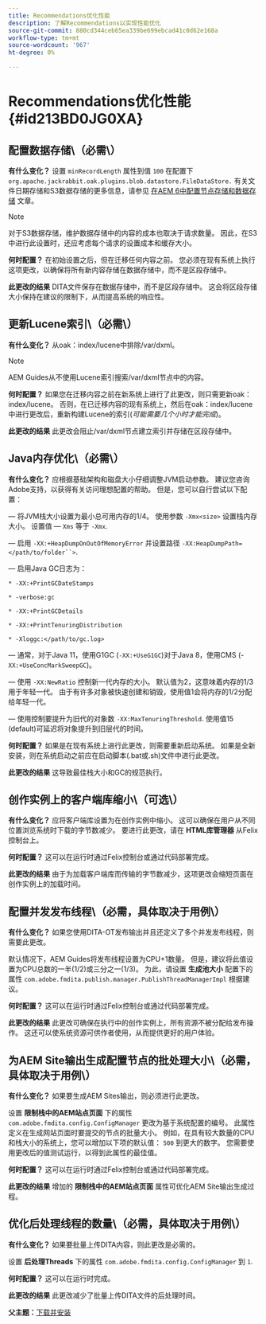 ```yaml
---
title: Recommendations优化性能
description: 了解Recommendations以实现性能优化
source-git-commit: 880cd344ceb65ea339be699ebcad41c0d62e168a
workflow-type: tm+mt
source-wordcount: '967'
ht-degree: 0%

---
```


# Recommendations优化性能 {#id213BD0JG0XA}

## 配置数据存储\（必需\）

**有什么变化？**
设置 `minRecordLength` 属性到值 `100` 在配置下 `org.apache.jackrabbit.oak.plugins.blob.datastore.FileDataStore.` 有关文件日期存储和S3数据存储的更多信息，请参见 [在AEM 6中配置节点存储和数据存储](https://helpx.adobe.com/experience-manager/6-5/sites/deploying/using/data-store-config.html) 文章。

>[!NOTE]
>
> 对于S3数据存储，维护数据存储中的内容的成本也取决于请求数量。 因此，在S3中进行此设置时，还应考虑每个请求的设置成本和缓存大小。

**何时配置？**
在初始设置之后，但在迁移任何内容之前。 您必须在现有系统上执行这项更改，以确保将所有新内容存储在数据存储中，而不是区段存储中。

**此更改的结果**
DITA文件保存在数据存储中，而不是区段存储中。 这会将区段存储大小保持在建议的限制下，从而提高系统的响应性。

## 更新Lucene索引\（必需\）

**有什么变化？**
从oak：index/lucene中排除/var/dxml。

>[!NOTE]
>
> AEM Guides从不使用Lucene索引搜索/var/dxml节点中的内容。

**何时配置？**
如果您在迁移内容之前在新系统上进行了此更改，则只需更新oak：index/lucene。 否则，在已迁移内容的现有系统上，然后在oak：index/lucene中进行更改后，重新构建Lucene的索引\(*可能需要几个小时才能完成*\)。

**此更改的结果**
此更改会阻止/var/dxml节点建立索引并存储在区段存储中。

## Java内存优化\（必需\）

**有什么变化？**
应根据基础架构和磁盘大小仔细调整JVM启动参数。 建议您咨询Adobe支持，以获得有关访问理想配置的帮助。 但是，您可以自行尝试以下配置：

 — 将JVM栈大小设置为最小总可用内存的1/4。 使用参数 `-Xmx<size>` 设置栈内存大小。 设置值 — `Xms` 等于 `-Xmx`.

 — 启用 `-XX:+HeapDumpOnOutOfMemoryError` 并设置路径 `-XX:HeapDumpPath=</path/to/folder``>`.

 — 启用Java GC日志为：

`* -XX:+PrintGCDateStamps`

`* -verbose:gc`

`* -XX:+PrintGCDetails`

`* -XX:+PrintTenuringDistribution`

`* -Xloggc:</path/to/gc.log>`

 — 通常，对于Java 11，使用G1GC \(`-XX:+UseG1GC`\)对于Java 8，使用CMS \(-`XX:+UseConcMarkSweepGC`\)。

 — 使用 `-XX:NewRatio` 控制新一代内存的大小。 默认值为2，这意味着内存的1/3用于年轻一代。 由于有许多对象被快速创建和销毁，使用值1会将内存的1/2分配给年轻一代。

 — 使用控制要提升为旧代的对象数 `-XX:MaxTenuringThreshold`. 使用值15 \(default\)可延迟将对象提升到旧层代的时间。

**何时配置？**
如果是在现有系统上进行此更改，则需要重新启动系统。 如果是全新安装，则在系统启动之前应在启动脚本\(.bat或.sh\)文件中进行此更改。

**此更改的结果**
这导致最佳栈大小和GC的规范执行。

## 创作实例上的客户端库缩小\（可选\）

**有什么变化？**
应将客户端库设置为在创作实例中缩小。 这可以确保在用户从不同位置浏览系统时下载的字节数减少。 要进行此更改，请在 **HTML库管理器** 从Felix控制台上。

**何时配置？**
这可以在运行时通过Felix控制台或通过代码部署完成。

**此更改的结果**
由于为加载客户端库而传输的字节数减少，这项更改会缩短页面在创作实例上的加载时间。

## 配置并发发布线程\（必需，具体取决于用例\）

**有什么变化？**
如果您使用DITA-OT发布输出并且还定义了多个并发发布线程，则需要此更改。

默认情况下，AEM Guides将发布线程设置为CPU+1数量。 但是，建议将此值设置为CPU总数的一半\(1/2\)或三分之一\(1/3\)。 为此，请设置 **生成池大小** 配置下的属性 `com.adobe.fmdita.publish.manager.PublishThreadManagerImpl` 根据建议。

**何时配置？**
这可以在运行时通过Felix控制台或通过代码部署完成。

**此更改的结果**
此更改可确保在执行中的创作实例上，所有资源不被分配给发布操作。 这还可以使系统资源可供作者使用，从而提供更好的用户体验。

## 为AEM Site输出生成配置节点的批处理大小\（必需，具体取决于用例\）

**有什么变化？**
如果要生成AEM Sites输出，则必须进行此更改。

设置 **限制栈中的AEM站点页面** 下的属性 `com.adobe.fmdita.config.ConfigManager` 更改为基于系统配置的编号。 此属性定义在生成网站页面时要提交的节点的批量大小。 例如，在具有较大数量的CPU和栈大小的系统上，您可以增加以下项的默认值： `500` 到更大的数字。 您需要使用更改后的值测试运行，以得到此属性的最佳值。

**何时配置？**
这可以在运行时通过Felix控制台或通过代码部署完成。

**此更改的结果**
增加的 **限制栈中的AEM站点页面** 属性可优化AEM Site输出生成过程。

## 优化后处理线程的数量\（必需，具体取决于用例\）

**有什么变化？**
如果要批量上传DITA内容，则此更改是必需的。

设置 **后处理Threads** 下的属性 `com.adobe.fmdita.config.ConfigManager` 到 `1`.

**何时配置？**
这可以在运行时完成。

**此更改的结果**
此更改减少了批量上传DITA文件的后处理时间。

**父主题：**[&#x200B;下载并安装](download-install.md)
